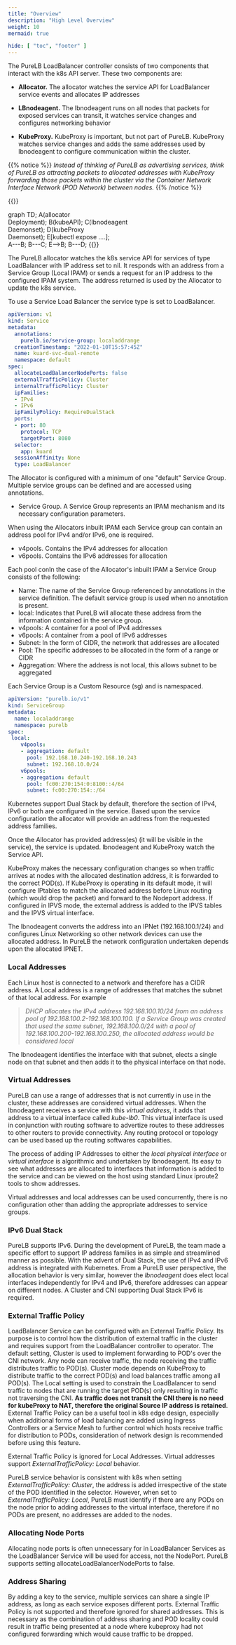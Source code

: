 ```yaml
---
title: "Overview"
description: "High Level Overview"
weight: 10
mermaid: true

hide: [ "toc", "footer" ]
---
```



The PureLB LoadBalancer controller consists of two components that interact with the k8s API server.  These two components are:


 * **Allocator.**  The allocator watches the service API for LoadBalancer service events and allocates IP addresses

 * **LBnodeagent.**  The lbnodeagent runs on all nodes that packets for exposed services can transit, it watches service changes and configures networking behavior

 * **KubeProxy.** KubeProxy is important, but not part of PureLB.  KubeProxy watches service changes and adds the same addresses used by lbnodeagent to configure communication
 within the cluster.  

 {{% notice %}} _Instead of thinking of PureLB as advertising services, think of PureLB as attracting packets to allocated addresses with KubeProxy forwarding those packets within the cluster via
 the Container Network Interface Network (POD Network) between nodes._ {{% /notice %}}

{{<mermaid align="center">}}

  graph TD;
    A(allocator<br/>Deployment);
    B(kubeAPI);
    C(lbnodeagent<br/>Daemonset);
    D(kubeProxy<br/> Daemonset);
    E[kubectl expose ....];  
    A---B;
    B---C;
    E-->B;
    B---D;
{{</mermaid>}}


The PureLB allocator watches the k8s service API for services of type LoadBalancer with IP address set to nil. It responds with an address from a Service Group (Local IPAM) or sends a request for an IP address to the configured IPAM system.  The address returned is used by the Allocator to update the k8s service.

To use a Service Load Balancer the service type is set to LoadBalancer. 

```yaml
apiVersion: v1
kind: Service
metadata:
  annotations:
    purelb.io/service-group: localaddrange
  creationTimestamp: "2022-01-10T15:57:45Z"
  name: kuard-svc-dual-remote
  namespace: default
spec:
  allocateLoadBalancerNodePorts: false
  externalTrafficPolicy: Cluster
  internalTrafficPolicy: Cluster
  ipFamilies:
  - IPv4
  - IPv6
  ipFamilyPolicy: RequireDualStack
  ports:
  - port: 80
    protocol: TCP
    targetPort: 8080
  selector:
    app: kuard
  sessionAffinity: None
  type: LoadBalancer
```

The Allocator is configured with a minimum of one "default" Service Group. Multiple service groups can be defined and are accessed using annotations.

* Service Group.  A Service Group represents an IPAM mechanism and its necessary configuration parameters.

When using the Allocators inbuilt IPAM each Service group can contain an address pool for IPv4 and/or IPv6, one is required.


 * v4pools.  Contains the IPv4 addresses for allocation
 * v6pools.  Contains the IPv6 addresses for allocation


Each pool conIn the case of the Allocator's inbuilt IPAM a Service Group consists of the following:

 * Name:  The name of the Service Group referenced by annotations in the service definition.  The default service group is used when no annotation is present.
 * local:  Indicates that PureLB will allocate these address from the information contained in the service group.
 * v4pools:  A container for a pool of IPv4 addresses
 * v6pools:  A container from a pool of IPv6 addresses
 * Subnet:  In the form of CIDR, the network that addresses are allocated
 * Pool:  The specific addresses to be allocated in the form of a range or CIDR
 * Aggregation:  Where the address is not local, this allows subnet to be aggregated

 Each Service Group is a Custom Resource (sg) and is namespaced.

```yaml
apiVersion: "purelb.io/v1"
kind: ServiceGroup
metadata:
  name: localaddrange
  namespace: purelb
spec:
 local:
    v4pools:
    - aggregation: default
      pool: 192.168.10.240-192.168.10.243
      subnet: 192.168.10.0/24
    v6pools:
    - aggregation: default
      pool: fc00:270:154:0:8100::4/64
      subnet: fc00:270:154::/64
```

Kubernetes support Dual Stack by default, therefore the section of IPv4, IPv6 or both are configured in the service.  Based upon the service configuration the allocator will provide an address from the requested address families.

Once the Allocator has provided address(es) (it will be visible in the service), the service is updated. lbnodeagent and KubeProxy watch the Service API.

KubeProxy makes the necessary configuration changes so when traffic arrives at nodes with the allocated destination address, it is forwarded to the correct POD(s). If KubeProxy is operating in 
its default mode, it will configure IPtables to match the allocated address before Linux routing (which would drop the packet) and forward to the Nodeport address. If configured in IPVS mode, the external address is added to the IPVS tables and the IPVS virtual interface.  

The lbnodeagent converts the address into an IPNet (192.168.100.1/24) and configures Linux Networking so other network devices can use the allocated address.  In PureLB the network configuration undertaken depends upon the allocated IPNET.

### Local Addresses  
Each Linux host is connected to a network and therefore has a CIDR address.  A Local address is a range of addresses that matches the subnet of that local address.  For example

> _DHCP allocates the IPv4 address 192.168.100.10/24 from an address pool of 192.168.100.2-192.168.100.100.  If a Service Group was created that used the same subnet, 192.168.100.0/24 with a pool of 192.168.100.200-192.168.100.250, the allocated address would be considered local_

The lbnodeagent identifies the interface with that subnet, elects a single node on that subnet and then adds it to the physical interface on that node.


### Virtual Addresses  
PureLB can use a range of addresses that is not currently in use in the cluster, these addresses are considered virtual addresses.  When the lbnodeagent receives a service with this _virtual address_, it adds that address to a virtual interface called _kube-lb0_.  This virtual interface is used in conjunction with routing software to advertize routes to these addresses to other routers to provide connectivity.  Any routing protocol or topology can be used based up the routing softwares capabilities.

The process of adding IP Addresses to either the _local physical interface_ or _virtual interface_ is algorithmic and undertaken by lbnodeagent. Its easy to see what addresses are allocated to interfaces that information is added to the service and can be viewed on the host using standard Linux iproute2 tools to show addresses.

Virtual addresses and local addresses can be used concurrently, there is no configuration other than adding the appropriate addresses to service groups.

### IPv6 Dual Stack
PureLB supports IPv6.  During the development of PureLB, the team made a specific effort to support IP address families in as simple and streamlined manner as possible.  With the advent of Dual Stack, the use of IPv4 and IPv6 address is integrated with Kubernetes. From a PureLB user perspective, the allocation behavior is very similar, however the _lbnodeagent_ does elect local interfaces independently for IPv4 and IPv6, therefore addresses can appear on different nodes.  A Cluster and CNI supporting Dual Stack IPv6 is required. 
    
### External Traffic Policy 
 LoadBalancer Service can be configured with an External Traffic Policy.  Its  purpose is to control how the distribution of external traffic in the cluster and requires support from the LoadBalancer controller to operator.  The default setting, Cluster is used to implement forwarding to POD's over the CNI network.  Any node can receive traffic, the node receiving the traffic distributes traffic to POD(s). Cluster mode depends on KubeProxy to distribute traffic to the correct POD(s) and load balances traffic among all POD(s).  The Local setting is used to constrain the LoadBalancer to send traffic to nodes that are running the target POD(s) only resulting in traffic not traversing the CNI.  **As traffic does not transit the CNI there is no need for kubeProxy to NAT, therefore the original Source IP address is retained**.  External Traffic Policy can be a useful tool in k8s edge design, especially when additional forms of load balancing are added using Ingress Controllers or a Service Mesh to further control which hosts receive traffic for distribution to PODs, consideration of network design is recommended before using this feature.  
 
 External Traffic Policy is ignored for Local Addresses. Virtual addresses support _ExternalTrafficPolicy: Local_ behavior.  
 
 PureLB service behavior is consistent with k8s when setting _ExternalTrafficPolicy: Cluster_, the address is added irrespective of the state of the POD identified in the selector.  However, when set to _ExternalTrafficPolicy: Local_, PureLB must identify if there are any PODs on the node prior to adding addresses to the virtual interface, therefore if no PODs are present, no addresses are added to the nodes. 

### Allocating Node Ports
Allocating node ports is often unnecessary for in LoadBalancer Services as the LoadBalancer Service will be used for access, not the NodePort.  PureLB supports setting allocateLoadBalancerNodePorts to false.


### Address Sharing
By adding a key to the service, multiple services can share a single IP address, as long as each service exposes different ports. External Traffic Policy is not supported and therefore ignored for shared addresses. This is necessary as the combination of address sharing and POD locality could result in traffic being presented at a node where kubeproxy had not configured forwarding which would cause traffic to be dropped.
